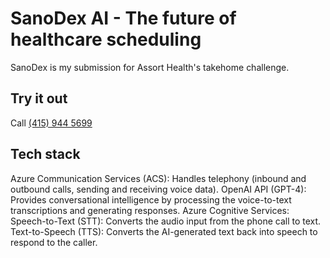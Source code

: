 # SanoDex AI - The future of healthcare scheduling

SanoDex is my submission for Assort Health's takehome challenge.

## Try it out
Call <a href="tel:415-944-5699">(415) 944 5699</a>

## Tech stack
Azure Communication Services (ACS):
Handles telephony (inbound and outbound calls, sending and receiving voice data).
OpenAI API (GPT-4):
Provides conversational intelligence by processing the voice-to-text transcriptions and generating responses.
Azure Cognitive Services:
Speech-to-Text (STT): Converts the audio input from the phone call to text.
Text-to-Speech (TTS): Converts the AI-generated text back into speech to respond to the caller.